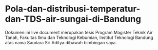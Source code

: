 # Pola-dan-distribusi-temperatur-dan-TDS-air-sungai-di-Bandung
Dokumen ini live document merupakan tesis Program Magister Teknik Air Tanah, Fakultas Ilmu dan Teknologi Kebumian, Institut Teknologi Bandung atas nama Saudara Sri Aditya dibawah bimbingan saya. 
